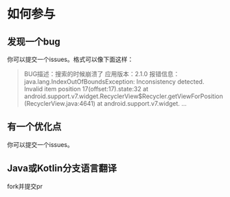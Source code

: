 
# 如何参与

## 发现一个bug

你可以提交一个issues。格式可以像下面这样：

> BUG描述：搜索的时候崩溃了
> 应用版本：2.1.0
> 报错信息：
> java.lang.IndexOutOfBoundsException: Inconsistency detected. Invalid item position 17(offset:17).state:32
> at android.support.v7.widget.RecyclerView$Recycler.getViewForPosition(RecyclerView.java:4641)
> at android.support.v7.widget.
> ...

## 有一个优化点

你可以提交一个issues。

## Java或Kotlin分支语言翻译

fork并提交pr
